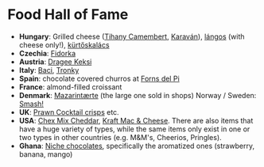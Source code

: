 Food Hall of Fame
=================
* **Hungary**: Grilled cheese ([Tihany Camembert](https://www.google.com/search?q=tihany+grill+camembert&tbm=isch), [Karaván](https://www.google.com/search?q=karav%C3%A1n+grillsajt&tbm=isch)), [lángos](https://hu.wikipedia.org/wiki/L%C3%A1ngos) (with cheese only!), [kürtőskalács](https://hu.wikipedia.org/wiki/K%C3%BCrt%C5%91skal%C3%A1cs)
* **Czechia**: [Fidorka](https://www.google.com/search?q=fidorka&tbm=isch)
* **Austria**: [Dragee Keksi](https://www.google.com/search?q=dragee+keksi&tbm=isch)
* **Italy**: [Baci](https://www.google.com/search?q=baci+pralines&tbm=isch), [Tronky](https://www.google.com/search?q=tronky&tbm=isch)
* **Spain**: chocolate covered churros at [Forns del Pi](https://www.google.com/maps/@41.380801,2.1747888,3a,75y,159.72h,76.23t/data=!3m7!1e1!3m5!1sfhmpI6m0qeAQi45ncPkj0w!2e0!6shttps:%2F%2Fstreetviewpixels-pa.googleapis.com%2Fv1%2Fthumbnail%3Fpanoid%3DfhmpI6m0qeAQi45ncPkj0w%26cb_client%3Dmaps_sv.tactile.gps%26w%3D203%26h%3D100%26yaw%3D163.05927%26pitch%3D0%26thumbfov%3D100!7i16384!8i8192)
* **France**: almond-filled croissant
* **Denmark**: [Mazarintærte](https://www.google.com/search?q=mazarint%C3%A6rte&tbm=isch) (the large one sold in shops)
Norway / Sweden: [Smash!](https://www.google.com/search?q=nidar+smash&tbm=isch)
* **UK**: [Prawn Cocktail crisps](https://www.google.com/search?q=prawn+cocktail+crisps&tbm=isch) etc.
* **USA**: [Chex Mix Cheddar](https://www.google.com/search?q=chex+mix+cheddar&tbm=isch), [Kraft Mac & Cheese](https://www.google.com/search?q=kraft+mac+and+cheese&tbm=isch). There are also items that have a huge variety of types, while the same items only exist in one or two types in other countries (e.g. M&M's, Cheerios, Pringles).
* **Ghana**: [Niche chocolates](https://www.google.com/search?q=niche+chocolate+ghana&tbm=isch), specifically the aromatized ones (strawberry, banana, mango)
